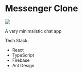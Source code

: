 # Messenger Clone

![](https://i.imgur.com/7Ak0KEW.jpg)

A very minimalistic chat app

Tech Stack:

- React
- TypeScript
- Firebase
- Ant Design
